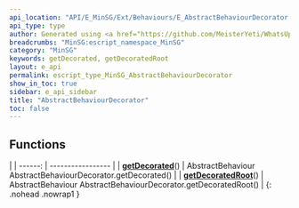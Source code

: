 ```yaml
---
api_location: "API/E_MinSG/Ext/Behaviours/E_AbstractBehaviourDecorator.cpp:22:46"
api_type: type
author: Generated using <a href="https://github.com/MeisterYeti/WhatsUpDoc">WhatsUpDoc</a>
breadcrumbs: "MinSG:escript_namespace_MinSG"
category: "MinSG"
keywords: getDecorated, getDecoratedRoot
layout: e_api
permalink: escript_type_MinSG_AbstractBehaviourDecorator
show_in_toc: true
sidebar: e_api_sidebar
title: "AbstractBehaviourDecorator"
toc: false
---
```


## Functions

|
| ------: | ----------------- |
| **[getDecorated](classMinSG_1_1AbstractBehaviourDecorator#classMinSG_1_1AbstractBehaviourDecorator_1aff1207ada09fb12075803cb9e734ba01)**() | AbstractBehaviour AbstractBehaviourDecorator.getDecorated() |
| **[getDecoratedRoot](classMinSG_1_1AbstractBehaviourDecorator#classMinSG_1_1AbstractBehaviourDecorator_1af50b005a2f13ce619cd50933ab3d4718)**() | AbstractBehaviour AbstractBehaviourDecorator.getDecoratedRoot() |
{: .nohead .nowrap1 }
